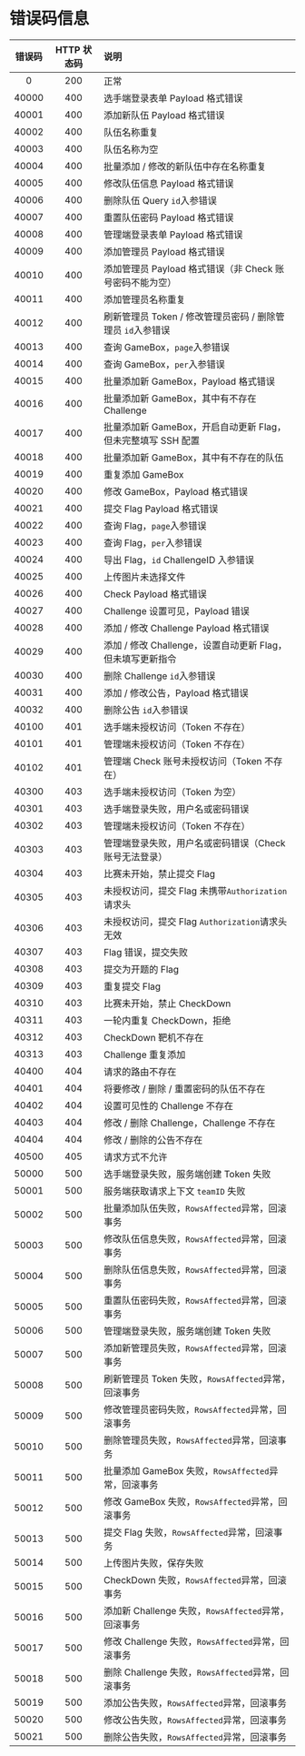 # 错误码信息
| 错误码 | HTTP 状态码 |   说明  |
|:-----:|:----------:|:---------------------------------------------------|
| 0     | 200        | 正常
| 40000 | 400        | 选手端登录表单 Payload 格式错误
| 40001 | 400        | 添加新队伍 Payload 格式错误
| 40002 | 400        | 队伍名称重复
| 40003 | 400        | 队伍名称为空
| 40004 | 400        | 批量添加 / 修改的新队伍中存在名称重复
| 40005 | 400        | 修改队伍信息 Payload 格式错误
| 40006 | 400        | 删除队伍 Query `id`入参错误
| 40007 | 400        | 重置队伍密码 Payload 格式错误
| 40008 | 400        | 管理端登录表单 Payload 格式错误
| 40009 | 400        | 添加管理员 Payload 格式错误
| 40010 | 400        | 添加管理员 Payload 格式错误（非 Check 账号密码不能为空）
| 40011 | 400        | 添加管理员名称重复
| 40012 | 400        | 刷新管理员 Token / 修改管理员密码 / 删除管理员 `id`入参错误
| 40013 | 400        | 查询 GameBox，`page`入参错误
| 40014 | 400        | 查询 GameBox，`per`入参错误
| 40015 | 400        | 批量添加新 GameBox，Payload 格式错误
| 40016 | 400        | 批量添加新 GameBox，其中有不存在 Challenge
| 40017 | 400        | 批量添加新 GameBox，开启自动更新 Flag，但未完整填写 SSH 配置
| 40018 | 400        | 批量添加新 GameBox，其中有不存在的队伍
| 40019 | 400        | 重复添加 GameBox
| 40020 | 400        | 修改 GameBox，Payload 格式错误
| 40021 | 400        | 提交 Flag Payload 格式错误
| 40022 | 400        | 查询 Flag，`page`入参错误
| 40023 | 400        | 查询 Flag，`per`入参错误
| 40024 | 400        | 导出 Flag，`id` ChallengeID 入参错误
| 40025 | 400        | 上传图片未选择文件
| 40026 | 400        | Check Payload 格式错误
| 40027 | 400        | Challenge 设置可见，Payload 错误
| 40028 | 400        | 添加 / 修改 Challenge Payload 格式错误
| 40029 | 400        | 添加 / 修改 Challenge，设置自动更新 Flag，但未填写更新指令
| 40030 | 400        | 删除 Challenge `id`入参错误
| 40031 | 400        | 添加 / 修改公告，Payload 格式错误
| 40032 | 400        | 删除公告 `id`入参错误
| 40100 | 401        | 选手端未授权访问（Token 不存在）
| 40101 | 401        | 管理端未授权访问（Token 不存在）
| 40102 | 401        | 管理端 Check 账号未授权访问（Token 不存在）
| 40300 | 403        | 选手端未授权访问（Token 为空）
| 40301 | 403        | 选手端登录失败，用户名或密码错误
| 40302 | 403        | 管理端未授权访问（Token 不存在）
| 40303 | 403        | 管理端登录失败，用户名或密码错误（Check 账号无法登录）
| 40304 | 403        | 比赛未开始，禁止提交 Flag
| 40305 | 403        | 未授权访问，提交 Flag 未携带`Authorization`请求头
| 40306 | 403        | 未授权访问，提交 Flag `Authorization`请求头无效
| 40307 | 403        | Flag 错误，提交失败
| 40308 | 403        | 提交为开题的 Flag
| 40309 | 403        | 重复提交 Flag
| 40310 | 403        | 比赛未开始，禁止 CheckDown
| 40311 | 403        | 一轮内重复 CheckDown，拒绝
| 40312 | 403        | CheckDown 靶机不存在
| 40313 | 403        | Challenge 重复添加
| 40400 | 404        | 请求的路由不存在
| 40401 | 404        | 将要修改 / 删除 / 重置密码的队伍不存在
| 40402 | 404        | 设置可见性的 Challenge 不存在
| 40403 | 404        | 修改 / 删除 Challenge，Challenge 不存在
| 40404 | 404        | 修改 / 删除的公告不存在
| 40500 | 405        | 请求方式不允许
| 50000 | 500        | 选手端登录失败，服务端创建 Token 失败
| 50001 | 500        | 服务端获取请求上下文 `teamID` 失败
| 50002 | 500        | 批量添加队伍失败，`RowsAffected`异常，回滚事务
| 50003 | 500        | 修改队伍信息失败，`RowsAffected`异常，回滚事务
| 50004 | 500        | 删除队伍信息失败，`RowsAffected`异常，回滚事务
| 50005 | 500        | 重置队伍密码失败，`RowsAffected`异常，回滚事务
| 50006 | 500        | 管理端登录失败，服务端创建 Token 失败
| 50007 | 500        | 添加新管理员失败，`RowsAffected`异常，回滚事务
| 50008 | 500        | 刷新管理员 Token 失败，`RowsAffected`异常，回滚事务
| 50009 | 500        | 修改管理员密码失败，`RowsAffected`异常，回滚事务
| 50010 | 500        | 删除管理员失败，`RowsAffected`异常，回滚事务
| 50011 | 500        | 批量添加 GameBox 失败，`RowsAffected`异常，回滚事务
| 50012 | 500        | 修改 GameBox 失败，`RowsAffected`异常，回滚事务
| 50013 | 500        | 提交 Flag 失败，`RowsAffected`异常，回滚事务
| 50014 | 500        | 上传图片失败，保存失败
| 50015 | 500        | CheckDown 失败，`RowsAffected`异常，回滚事务
| 50016 | 500        | 添加新 Challenge 失败，`RowsAffected`异常，回滚事务
| 50017 | 500        | 修改 Challenge 失败，`RowsAffected`异常，回滚事务
| 50018 | 500        | 删除 Challenge 失败，`RowsAffected`异常，回滚事务
| 50019 | 500        | 添加公告失败，`RowsAffected`异常，回滚事务
| 50020 | 500        | 修改公告失败，`RowsAffected`异常，回滚事务
| 50021 | 500        | 删除公告失败，`RowsAffected`异常，回滚事务